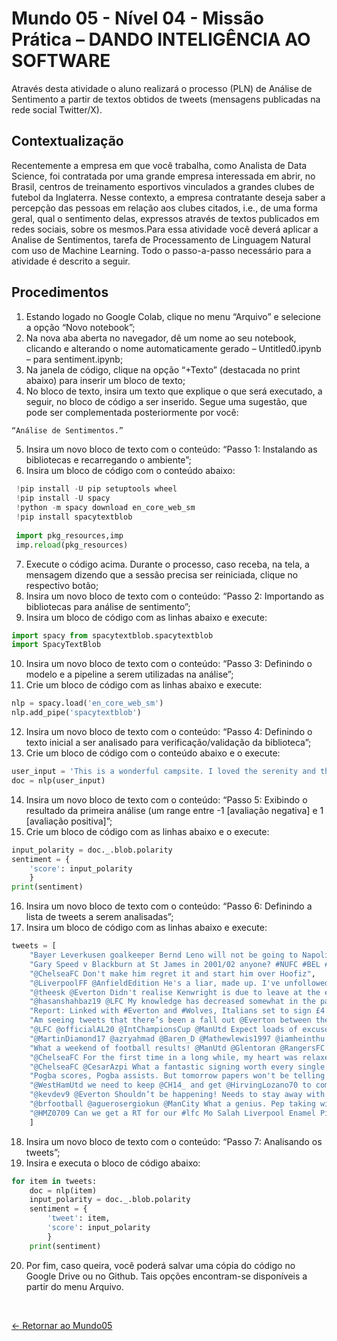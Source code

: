 # Mundo 05 - Nível 04 - Missão Prática – DANDO INTELIGÊNCIA AO SOFTWARE 

Através desta atividade o aluno realizará o processo (PLN) de Análise de Sentimento a partir de textos obtidos de tweets (mensagens publicadas na rede social Twitter/X).

## Contextualização

Recentemente a empresa em que você trabalha, como Analista de Data Science, foi contratada por uma grande empresa interessada em abrir, no Brasil, centros de treinamento esportivos vinculados a grandes clubes de futebol da Inglaterra. Nesse contexto, a empresa contratante deseja saber a percepção das pessoas em relação aos clubes citados, i.e., de uma forma geral, qual o sentimento delas, expressos através de textos publicados em redes sociais, sobre os mesmos.Para essa atividade você deverá aplicar a Analise de Sentimentos, tarefa de Processamento de Linguagem Natural com uso de Machine Learning. Todo o passo-a-passo necessário para a atividade é descrito a seguir.

## Procedimentos

1. Estando logado no Google Colab, clique no menu “Arquivo” e selecione a opção “Novo notebook”;
2. Na nova aba aberta no navegador, dê um nome ao seu notebook, clicando e alterando o nome automaticamente gerado – Untitled0.ipynb – para sentiment.ipynb;
3. Na janela de código, clique na opção “+Texto” (destacada no print abaixo) para inserir um bloco de texto;
4. No bloco de texto, insira um texto que explique o que será executado, a seguir, no bloco de código a ser inserido. Segue uma sugestão, que pode ser complementada posteriormente por você: 

```python
“Análise de Sentimentos.”
```

5. Insira um novo bloco de texto com o conteúdo: 
    “Passo 1: Instalando as bibliotecas e recarregando o ambiente”;
6. Insira um bloco de código com o conteúdo abaixo:

```python
 !pip install -U pip setuptools wheel
 !pip install -U spacy
 !python -m spacy download en_core_web_sm
 !pip install spacytextblob
 
 import pkg_resources,imp
 imp.reload(pkg_resources) 
```

7. Execute o código acima. Durante o processo, caso receba, na tela, a mensagem dizendo que a sessão precisa ser reiniciada, clique no respectivo botão;
8. Insira um novo bloco de texto com o conteúdo: 
    “Passo 2: Importando as bibliotecas para análise de sentimento”;
9. Insira um bloco de código com as linhas abaixo e execute: 

```python
import spacy from spacytextblob.spacytextblob 
import SpacyTextBlob 
```

10. Insira um novo bloco de texto com o conteúdo: 
    “Passo 3: Definindo o modelo e a pipeline a serem utilizadas na análise”;
11. Crie um bloco de código com as linhas abaixo e execute: 

```python
nlp = spacy.load('en_core_web_sm')
nlp.add_pipe('spacytextblob') 
```

12. Insira um novo bloco de texto com o conteúdo: 
    “Passo 4: Definindo o texto inicial a ser analisado para verificação/validação da biblioteca”;
13. Crie um bloco de código com o conteúdo abaixo e o execute:

```python
user_input = 'This is a wonderful campsite. I loved the serenity and the birds chirping in the morning.'
doc = nlp(user_input) 
```

14. Insira um novo bloco de texto com o conteúdo: 
    “Passo 5: Exibindo o resultado da primeira análise (um range entre -1 [avaliação negativa] e 1 [avaliação positiva]”;
15. Crie um bloco de código com as linhas abaixo e o execute: 

```python
input_polarity = doc._.blob.polarity
sentiment = { 
	'score': input_polarity
	}
print(sentiment) 
```

16. Insira um novo bloco de texto com o conteúdo: 
    “Passo 6: Definindo a lista de tweets a serem
analisadas”; 
17. Insira um bloco de código com as linhas abaixo e execute: 

```python
tweets = [ 
	"Bayer Leverkusen goalkeeper Bernd Leno will not be going to Napoli. His agent Uli Ferber to Bild: I can confirm that there were negotiations with Napoli, which we have broken off. Napoli is not an option. Atletico Madrid and Arsenal are the other strong rumours. #B04 #AFC",
	"Gary Speed v Blackburn at St James in 2001/02 anyone? #NUFC #BEL #JAP #WorldCup",
	"@ChelseaFC Don't make him regret it and start him over Hoofiz",
	"@LiverpoolFF @AnfieldEdition He's a liar, made up. I've unfollowed him as loads of others have. Pure blagger. #LFC",
	"@theesk @Everton Didn't realise Kenwright is due to leave at the end of the month. In all seriousness could you see him being interested in us?", 
	"@hasanshahbaz19 @LFC My knowledge has decreased somewhat in the past few seasons",
	"Report: Linked with #Everton and #Wolves, Italians set to sign £4.5m-rated winger",
	"Am seeing tweets that there’s been a fall out @Everton between the money men... I’m presuming it’s just a quiet news day or some kopite with nothing better to do! @ALANMYERSMEDIA",
	"@LFC @officialAL20 @IntChampionsCup @ManUtd Expect loads of excuses after tonight’s game",
	"@MartinDiamond17 @azryahmad @Baren_D @Mathewlewis1997 @iamheinthu @DiMarzio @Alissonbecker @LFC @SkySportsNews @SkySport @OfficialASRoma I’m just fine I have your fanbase angry over stating facts should ask them hun. Xo",
	"What a weekend of football results! @ManUtd @Glentoran @RangersFC &amp; Hearts ????",
	"@ChelseaFC For the first time in a long while, my heart was relaxed while watching Chelsea. Really enjoyed it today. Come on, CHELSEA!!!",
	"@ChelseaFC @CesarAzpi What a fantastic signing worth every single penny ??",
	"Pogba scores, Pogba assists. But tomorrow papers won't be telling you this, instead they will tell you how he'll end up at Juve because he's unhappy, frustrated, have grudges with Mourinho and so on and so forth #mufc",
	"@WestHamUtd we need to keep @CH14_ and get @HirvingLozano70 to compliment",
	"@kevdev9 @Everton Shouldn’t be happening! Needs to stay away with his venomous attitude until he is sold!",
	"@brfootball @aguerosergiokun @ManCity What a genius. Pep taking winning mentality with him, conquering league after league. Baller",
	"@HMZ0709 Can we get a RT for our #lfc Mo Salah Liverpool Enamel Pin Badge"
	] 
```

18. Insira um novo bloco de texto com o conteúdo: 
    “Passo 7: Analisando os tweets”;
19. Insira e executa o bloco de código abaixo:

```python
for item in tweets: 
	doc = nlp(item) 
	input_polarity = doc._.blob.polarity 
	sentiment = { 
		'tweet': item, 
		'score': input_polarity 
		} 
	print(sentiment) 
```

20. Por fim, caso queira, você poderá salvar uma cópia do código no Google Drive ou no Github. Tais opções encontram-se disponíveis a partir do menu Arquivo. 

<br>
  
[<- Retornar ao Mundo05](https://github.com/GilvanPOliveira/FullStack/tree/main/softwareInteligente)

